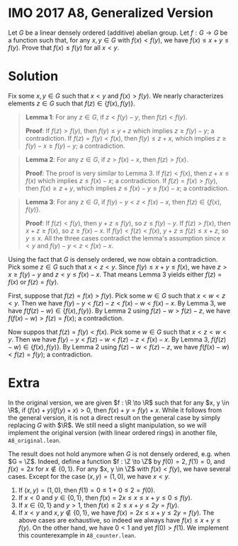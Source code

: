 # IMO 2017 A8, Generalized Version

Let $G$ be a linear densely ordered (additive) abelian group.
Let $f : G \to G$ be a function such that, for any $x, y \in G$ with $f(x) < f(y)$, we have $f(x) \leq x + y \leq f(y)$.
Prove that $f(x) \leq f(y)$ for all $x < y$.



# Solution

Fix some $x, y \in G$ such that $x < y$ and $f(x) > f(y)$.
We nearly characterizes elements $z \in G$ such that $f(z) \in \{f(x), f(y)\}$.

> __Lemma 1__:
> For any $z \in G$, if $z < f(y) - y$, then $f(z) < f(y)$.
>
> __Proof__:
> If $f(z) > f(y)$, then $f(y) \leq y + z$ which implies $z \geq f(y) - y$; a contradiction.
> If $f(z) = f(y) < f(x)$, then $f(y) \leq z + x$, which implies $z \geq f(y) - x \geq f(y) - y$; a contradiction.

> __Lemma 2__:
> For any $z \in G$, if $z > f(x) - x$, then $f(z) > f(x)$.
>
> __Proof__:
> The proof is very similar to Lemma 3.
> If $f(z) < f(x)$, then $z + x \leq f(x)$ which implies $z \leq f(x) - x$; a contradiction.
> If $f(z) = f(x) > f(y)$, then $f(x) \geq z + y$, which implies $z \leq f(x) - y \leq f(x) - x$; a contradiction.

> __Lemma 3__:
> For any $z \in G$, if $f(y) - y < z < f(x) - x$, then $f(z) \in \{f(x), f(y)\}$.
>
> __Proof__:
> If $f(z) < f(y)$, then $y + z \leq f(y)$, so $z \leq f(y) - y$.
> If $f(z) > f(x)$, then $x + z \geq f(x)$, so $z \geq f(x) - x$.
> If $f(y) < f(z) < f(x)$, $y + z \leq f(z) \leq x + z$, so $y \leq x$.
> All the three cases contradict the lemma's assumption since $x < y$ and $f(y) - y < z < f(x) - x$.

Using the fact that $G$ is densely ordered, we now obtain a contradiction.
Pick some $z \in G$ such that $x < z < y$.
Since $f(y) \leq x + y \leq f(x)$, we have $z > x \geq f(y) - y$ and $z < y \leq f(x) - x$.
That means Lemma 3 yields either $f(z) = f(x)$ or $f(z) = f(y)$.

First, suppose that $f(z) = f(x) > f(y)$.
Pick some $w \in G$ such that $x < w < z < y$.
Then we have $f(y) - y < f(z) - z < f(x) - w < f(x) - x$.
By Lemma 3, we have $f(f(z) - w) \in \{f(x), f(y)\}$.
By Lemma 2 using $f(z) - w > f(z) - z$, we have $f(f(x) - w) > f(z) = f(x)$; a contradiction.

Now suppos that $f(z) = f(y) < f(x)$.
Pick some $w \in G$ such that $x < z < w < y$.
Then we have $f(y) - y < f(z) - w < f(z) - z < f(x) - x$.
By Lemma 3, $f(f(z) - w) \in \{f(x), f(y)\}$.
By Lemma 2 using $f(z) - w < f(z) - z$, we have $f(f(x) - w) < f(z) = f(y)$; a contradiction.



# Extra

In the original version, we are given $f : \R \to \R$ such that for any $x, y \in \R$, if $(f(x) + y)(f(y) + x) > 0$, then $f(x) + y = f(y) + x$.
While it follows from the general version, it is not a direct result on the general case by simply replacing $G$ with $\R$.
We still need a slight manipulation, so we will implement the original version (with linear ordered rings) in another file, `A8_original.lean`.

The result does not hold anymore when $G$ is not densely ordered, e.g. when $G = \Z$.
Indeed, define a function $f : \Z \to \Z$ by $f(0) = 2$, $f(1) = 0$, and $f(x) = 2x$ for $x \notin \{0, 1\}$.
For any $x, y \in \Z$ with $f(x) < f(y)$, we have several cases.
Except for the case $(x, y) = (1, 0)$, we have $x < y$.
1. If $(x, y) = (1, 0)$, then $f(1) = 0 \leq 1 + 0 \leq 2 = f(0)$.
2. If $x < 0$ and $y \in \{0, 1\}$, then $f(x) = 2x \leq x \leq x + y \leq 0 \leq f(y)$.
3. If $x \in \{0, 1\}$ and $y > 1$, then $f(x) \leq 2 \leq x + y \leq 2y = f(y)$.
4. If $x < y$ and $x, y \notin \{0, 1\}$, we have $f(x) = 2x \leq x + y \leq 2y = f(y)$.
The above cases are exhaustive, so indeed we always have $f(x) \leq x + y \leq f(y)$.
On the other hand, we have $0 < 1$ and yet $f(0) > f(1)$.
We implement this counterexample in `A8_counter.lean`.
